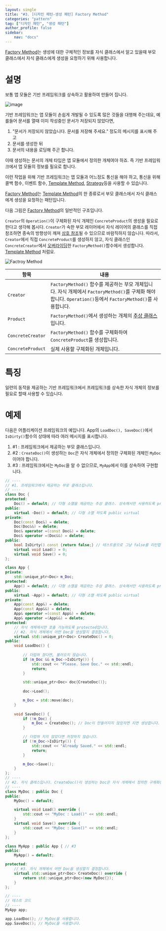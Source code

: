 ```yaml
---
layout: single
title: "#3. [디자인 패턴-생성 패턴] Factory Method"
categories: "pattern"
tag: ["디자인 패턴", "생성 패턴"]
author_profile: false
sidebar: 
    nav: "docs"
---
```


[Factory Method](https://tango1202.github.io/pattern/pattern-factory-method/)는 생성에 대한 구체적인 정보를 자식 클래스에서 알고 있을때 부모 클래스에서 자식 클래스에게 생성을 요청하기 위해 사용합니다.

# 설명

보통 앱 모듈은 기반 프레임워크를 상속하고 활용하여 만들어 집니다.

![image](https://github.com/tango1202/tango1202.github.io/assets/133472501/520c9dad-f288-4478-8d2c-bd335d762e99)

기반 프레임워크는 앱 모듈이 손쉽게 개발될 수 있도록 많은 것들을 대행해 주는데요, 예를들어 문서를 열때 이미 작성중인 문서가 저장되지 않았다면, 

1. "문서가 저장되지 않았습니다. 문서를 저장해 주세요." 정도의 메시지를 표시해 주고 
2. 문서를 생성한 뒤 
3. 문서의 내용을 로딩해 주곤 합니다. 

이때 생성하는 문서의 개체 타입은 앱 모듈에서 정의한 개체여야 하죠. 즉 기반 프레임워크에서 앱 모듈의 정보를 필요로 합니다. 

이런 작업을 위해 기반 프레임워크는 앱 모듈과 어느정도 통신을 해야 하고, 통신을 위해 콜백 함수, 이벤트 함수, [Template Method](https://tango1202.github.io/pattern/pattern-template-method/), [Strategy](https://tango1202.github.io/pattern/pattern-strategy/)등을 사용할 수 있습니다.

[Factory Method](https://tango1202.github.io/pattern/pattern-factory-method/)는 
[Template Method](https://tango1202.github.io/pattern/pattern-template-method/)의 한 종류로서 부모 클래스에서 자식 클래스에게 생성을 요청하는 패턴입니다.

다음 그림은 [Factory Method](https://tango1202.github.io/pattern/pattern-factory-method/)의 일반적인 구조입니다. 

`Creator`의 `Operation()`이 구체화된 자식 개체인 `ConcreteProduct`의 생성을 필요로 한다고 생각해 봅시다. `Creator`가 속한 부모 레이어에서 자식 레이어의 클래스를 직접 참조하면 종속의 방향성이 깨져 [상호 참조](https://tango1202.github.io/cpp-stl/modern-cpp-stl-shared_ptr-weak_ptr/#%EC%83%81%ED%98%B8-%EC%B0%B8%EC%A1%B0)될 수 있으므로 바람직하지 않습니다. 따라서, `Creator`에서 직접 `ConcreteProduct`를 생성하지 않고, 자식 클래스인 `ConcreteCreator`에서 [오버라이딩](https://tango1202.github.io/legacy-cpp-oop/legacy-cpp-oop-inheritance/#%EB%B6%80%EB%AA%A8-%EA%B0%9C%EC%B2%B4%EC%9D%98-%EA%B0%80%EC%83%81-%ED%95%A8%EC%88%98-%EC%98%A4%EB%B2%84%EB%9D%BC%EC%9D%B4%EB%94%A9)한 `FactoryMethod()`함수에서 생성합니다. [Template Method](https://tango1202.github.io/pattern/pattern-template-method/) 처럼요.

![Factroy Method](https://github.com/tango1202/tango1202.github.io/assets/133472501/afbecd63-0639-4734-b923-f5af086ef404)

|항목|내용|
|--|--|
|`Creator`|`FactoryMethod()` 함수를 제공하는 부모 개체입니다. 자식 개체에서 `FactoryMethod()`를 구체화 해야 합니다. `Operation()`등에서 `FactoryMethod()`를 사용합니다.|
|`Product`|`FactoryMethod()`에서 생성하는 개체의 [추상 클래스](https://tango1202.github.io/legacy-cpp-oop/legacy-cpp-oop-abstract-class-interface/#%EC%B6%94%EC%83%81-%ED%81%B4%EB%9E%98%EC%8A%A4)입니다.|
|`ConcreteCreator`|`FactoryMethod()` 함수를 구체화하여 `ConcreteProduct`를 생성합니다.|
|`ConcreteProduct`|실제 사용할 구체화된 개체입니다.|

# 특징

일련의 동작을 제공하는 기반 프레임워크에서 프레임워크를 상속한 자식 개체의 정보를 필요로 할때 사용할 수 있습니다.

# 예제

다음은 어플리케이션 프레임워크의 예입니다. App의 `LoadDoc(), SaveDoc()`에서 `IsDirty()`함수의 상태에 따라 여러 메시지를 표시합니다. 

1. #1 : 프레임워크에서 제공하는 부모 클래스입니다.
2. #2 : `CreateDoc()`이 생성하는 `Doc`은 자식 개체에서 정의한 구체화된 개체인 `MyDoc`이어야 합니다.
3. #3 : 프레임워크에서는 `MyDoc`을 알 수 없으므로, `MyApp`에서 이를 상속하여 구현합니다.

```cpp
// ----
// #1. 프레임워크에서 제공하는 부모 클래스입니다.
// ----
class Doc {
protected:
    Doc() = default; // 다형 소멸을 제공하는 추상 클래스. 상속해서만 사용하도록 protected
public:
    virtual ~Doc() = default; // 다형 소멸 하도록 public virtual
private:
    Doc(const Doc&) = delete; 
    Doc(Doc&&) = delete; 
    Doc& operator =(const Doc&) = delete; 
    Doc& operator =(Doc&&) = delete;   
public:
    bool IsDirty() const {return false;} // 테스트용으로 그냥 false를 리턴합니다.
    virtual void Load() = 0;
    virtual void Save() = 0;
};

class App {
private:
    std::unique_ptr<Doc> m_Doc;
protected:
    App() = default; // 다형 소멸을 제공하는 추상 클래스. 상속해서만 사용하도록 protected
public:
    virtual ~App() = default; // 다형 소멸 하도록 public virtual
private:
    App(const App&) = delete;
    App(const App&&) = delete;
    App& operator =(const App&) = delete;
    App& operator =(App&&) = delete;   
protected:
    // 자식 개체에서만 호출 가능하도록 protected입니다.
    // #2. 자식 개체에서 어떤 Doc을 생성할지 결정합니다.
    virtual std::unique_ptr<Doc> CreateDoc() = 0;
public:   
    void LoadDoc() {
        
        // 더럽혀 졌다면, 불러오지 않습니다.
        if (m_Doc && m_Doc->IsDirty()) {
            std::cout << "Please. Save Doc." << std::endl;
            return;
        }

        std::unique_ptr<Doc> doc{CreateDoc()};
        
        doc->Load();

        m_Doc = std::move(doc);
    }
    
    void SaveDoc() {
        if (!m_Doc) {
            m_Doc = CreateDoc(); // Doc이 만들어지지 않았자면 지연 생성합니다.
        }

        // 더렵혀 지지 않았다면 저장하지 않습니다.
        if (!m_Doc->IsDirty()) {
            std::cout << "Already Saved." << std::endl;
            return;
        }

        m_Doc->Save();
    }
};
// ----
// #2. 자식 클래스입니다. CreateDoc()이 생성하는 Doc은 자식 개체에서 정의한 구체화된 개체인 MyDoc이어야 합니다.
// ----
class MyDoc : public Doc { 
public:
    MyDoc() = default;

    virtual void Load() override {
        std::cout << "MyDoc : Load()" << std::endl;
    }
    virtual void Save() override {
        std::cout << "MyDoc : Save()" << std::endl;
    }    
};

class MyApp : public App { // #3
public:
    MyApp() = default;

protected:    
    // #3. 자식 개체에서 어떤 Doc을 생성할지 결정합니다.
    virtual std::unique_ptr<Doc> CreateDoc() override {
        return std::unique_ptr<Doc>(new MyDoc{});
    }
};

// ----
// 테스트 코드
// ----
MyApp app;

app.LoadDoc(); // MyDoc을 사용합니다.
app.SaveDoc(); // MyDoc을 사용합니다.
```


